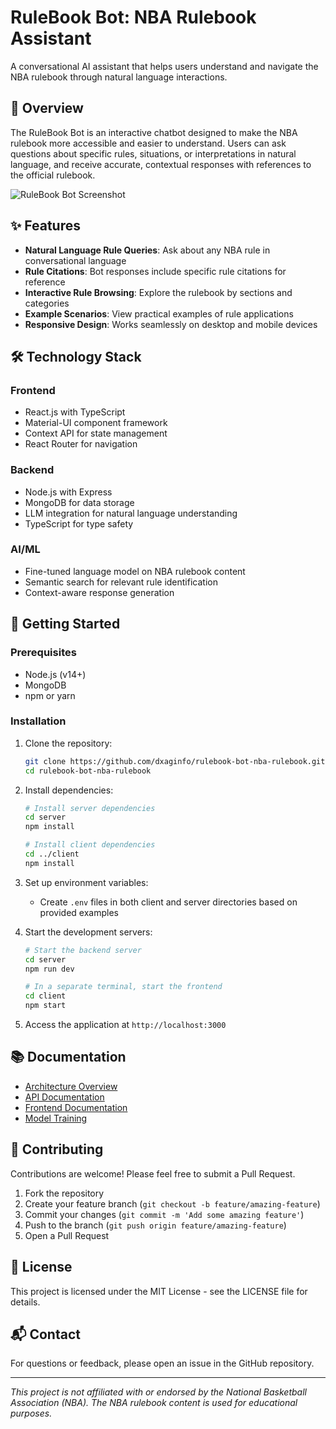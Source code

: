 # RuleBook Bot: NBA Rulebook Assistant

A conversational AI assistant that helps users understand and navigate the NBA rulebook through natural language interactions.

## 🏀 Overview

The RuleBook Bot is an interactive chatbot designed to make the NBA rulebook more accessible and easier to understand. Users can ask questions about specific rules, situations, or interpretations in natural language, and receive accurate, contextual responses with references to the official rulebook.

![RuleBook Bot Screenshot](docs/screenshots/placeholder.png)

## ✨ Features

- **Natural Language Rule Queries**: Ask about any NBA rule in conversational language
- **Rule Citations**: Bot responses include specific rule citations for reference
- **Interactive Rule Browsing**: Explore the rulebook by sections and categories
- **Example Scenarios**: View practical examples of rule applications
- **Responsive Design**: Works seamlessly on desktop and mobile devices

## 🛠️ Technology Stack

### Frontend
- React.js with TypeScript
- Material-UI component framework
- Context API for state management
- React Router for navigation

### Backend
- Node.js with Express
- MongoDB for data storage
- LLM integration for natural language understanding
- TypeScript for type safety

### AI/ML
- Fine-tuned language model on NBA rulebook content
- Semantic search for relevant rule identification
- Context-aware response generation

## 🚀 Getting Started

### Prerequisites

- Node.js (v14+)
- MongoDB
- npm or yarn

### Installation

1. Clone the repository:
   ```bash
   git clone https://github.com/dxaginfo/rulebook-bot-nba-rulebook.git
   cd rulebook-bot-nba-rulebook
   ```

2. Install dependencies:
   ```bash
   # Install server dependencies
   cd server
   npm install

   # Install client dependencies
   cd ../client
   npm install
   ```

3. Set up environment variables:
   - Create `.env` files in both client and server directories based on provided examples

4. Start the development servers:
   ```bash
   # Start the backend server
   cd server
   npm run dev

   # In a separate terminal, start the frontend
   cd client
   npm start
   ```

5. Access the application at `http://localhost:3000`

## 📚 Documentation

- [Architecture Overview](docs/architecture.md)
- [API Documentation](server/README.md)
- [Frontend Documentation](client/README.md)
- [Model Training](models/README.md)

## 🤝 Contributing

Contributions are welcome! Please feel free to submit a Pull Request.

1. Fork the repository
2. Create your feature branch (`git checkout -b feature/amazing-feature`)
3. Commit your changes (`git commit -m 'Add some amazing feature'`)
4. Push to the branch (`git push origin feature/amazing-feature`)
5. Open a Pull Request

## 📝 License

This project is licensed under the MIT License - see the LICENSE file for details.

## 📬 Contact

For questions or feedback, please open an issue in the GitHub repository.

---

*This project is not affiliated with or endorsed by the National Basketball Association (NBA). The NBA rulebook content is used for educational purposes.*
